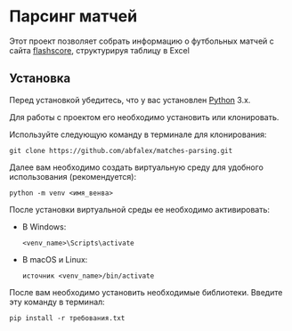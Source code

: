 # Парсинг матчей

Этот проект позволяет собрать информацию о футбольных матчей с сайта [flashscore](https://www.flashscorekz.com/), структурируя таблицу в Excel

## Установка
Перед установкой убедитесь, что у вас установлен [Python](https://www.python.org/) 3.x.

Для работы с проектом его необходимо установить или клонировать.

Используйте следующую команду в терминале для клонирования:

``` баш
git clone https://github.com/abfalex/matches-parsing.git
```

Далее вам необходимо создать виртуальную среду для удобного использования (рекомендуется):

   ``` баш
   python -m venv <имя_венва>
   ```

После установки виртуальной среды ее необходимо активировать:

  - В Windows:

     ``` баш
     <venv_name>\Scripts\activate
     ```

- В macOS и Linux:

     ``` баш
     источник <venv_name>/bin/activate
     ```

После вам необходимо установить необходимые библиотеки. Введите эту команду в терминал:

``` баш
pip install -r требования.txt
```